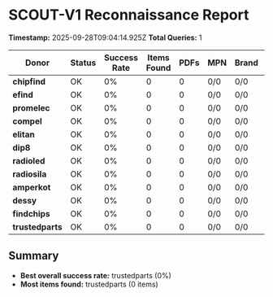 # SCOUT-V1 Reconnaissance Report

**Timestamp:** 2025-09-28T09:04:14.925Z
**Total Queries:** 1

| Donor | Status | Success Rate | Items Found | PDFs | MPN | Brand | Title | Price |
|---|---|---|---|---|---|---|---|---|
| **chipfind** | OK | 0% | 0 | 0 | 0/0 | 0/0 | 0/0 | 0/0 |
| **efind** | OK | 0% | 0 | 0 | 0/0 | 0/0 | 0/0 | 0/0 |
| **promelec** | OK | 0% | 0 | 0 | 0/0 | 0/0 | 0/0 | 0/0 |
| **compel** | OK | 0% | 0 | 0 | 0/0 | 0/0 | 0/0 | 0/0 |
| **elitan** | OK | 0% | 0 | 0 | 0/0 | 0/0 | 0/0 | 0/0 |
| **dip8** | OK | 0% | 0 | 0 | 0/0 | 0/0 | 0/0 | 0/0 |
| **radioled** | OK | 0% | 0 | 0 | 0/0 | 0/0 | 0/0 | 0/0 |
| **radiosila** | OK | 0% | 0 | 0 | 0/0 | 0/0 | 0/0 | 0/0 |
| **amperkot** | OK | 0% | 0 | 0 | 0/0 | 0/0 | 0/0 | 0/0 |
| **dessy** | OK | 0% | 0 | 0 | 0/0 | 0/0 | 0/0 | 0/0 |
| **findchips** | OK | 0% | 0 | 0 | 0/0 | 0/0 | 0/0 | 0/0 |
| **trustedparts** | OK | 0% | 0 | 0 | 0/0 | 0/0 | 0/0 | 0/0 |

## Summary
- **Best overall success rate:** trustedparts (0%)
- **Most items found:** trustedparts (0 items)
